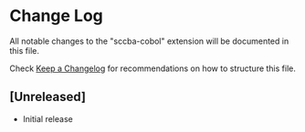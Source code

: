 # Change Log

All notable changes to the "sccba-cobol" extension will be documented in this file.

Check [Keep a Changelog](http://keepachangelog.com/) for recommendations on how to structure this file.

## [Unreleased]

- Initial release